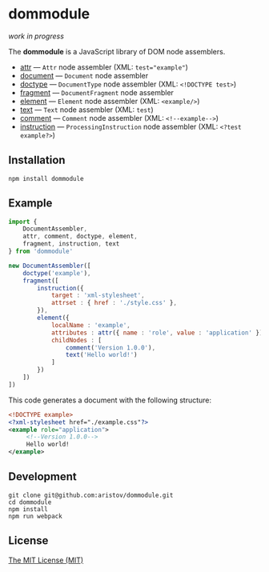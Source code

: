 # dommodule

<em>work in progress</em>

The **dommodule** is a JavaScript library of DOM node assemblers.

- [attr](lib/attr.js) — `Attr` node assembler (XML: `test="example"`)
- [document](lib/document.js) — `Document` node assembler
- [doctype](lib/doctype.js) — `DocumentType` node assembler (XML: `<!DOCTYPE test>`)
- [fragment](lib/fragment.js) — `DocumentFragment` node assembler 
- [element](lib/element.js) — `Element` node assembler (XML: `<example/>`)
- [text](lib/text.js) — `Text` node assembler (XML: `test`)
- [comment](lib/comment.js) — `Comment` node assembler (XML: `<!--example-->`)
- [instruction](lib/instruction.js) — `ProcessingInstruction` node assembler (XML: `<?test example?>`)

## Installation

```
npm install dommodule
```

## Example

```js
import {
    DocumentAssembler,
    attr, comment, doctype, element,
    fragment, instruction, text
} from 'dommodule'

new DocumentAssembler([
    doctype('example'),
    fragment([
        instruction({
            target : 'xml-stylesheet',
            attrset : { href : './style.css' },
        }),
        element({
            localName : 'example',
            attributes : attr({ name : 'role', value : 'application' }),
            childNodes : [
                comment('Version 1.0.0'),
                text('Hello world!')
            ]
        })
    ])
])
```

This code generates a document with the following structure:

```xml
<!DOCTYPE example>
<?xml-stylesheet href="./example.css"?>
<example role="application">
     <!--Version 1.0.0-->
     Hello world!
</example>
```

## Development

```
git clone git@github.com:aristov/dommodule.git
cd dommodule
npm install
npm run webpack
```

## License

[The MIT License (MIT)](https://raw.githubusercontent.com/aristov/dommodule/master/LICENSE)
